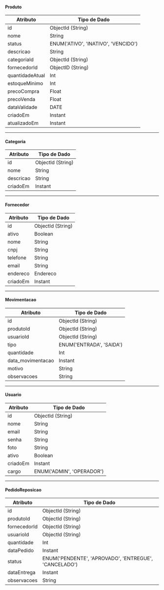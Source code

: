 #### Produto

| Atributo | Tipo de Dado |
|-----------|--------------|
| id | ObjectId (String) |
| nome | String |
| status | ENUM('ATIVO', 'INATIVO', 'VENCIDO') |
| descricao | String |
| categoriaId | ObjectId (String) |
| fornecedorId | ObjectID (String) | 
| quantidadeAtual | Int |
| estoqueMinimo | Int |
| precoCompra | Float |
| precoVenda | Float |
| dataValidade | DATE |
| criadoEm | Instant | Default: NOW() |
| atualizadoEm | Instant |

---

#### Categoria

| Atributo | Tipo de Dado | 
|-----------|--------------|
| id | ObjectId (String) | 
| nome | String | 
| descricao | String | 
| criadoEm | Instant | 

---

####  Fornecedor

| Atributo | Tipo de Dado |
|-----------|--------------|
| id | ObjectId (String) |
| ativo | Boolean | 
| nome | String |
| cnpj | String |
| telefone | String | 
| email | String | 
| endereco | Endereco | 
| criadoEm | Instant | 

---

#### Movimentacao

| Atributo | Tipo de Dado | 
|-----------|--------------|
| id | ObjectId (String) | 
| produtoId | ObjectId (String) |
| usuarioId | ObjectId (String) |
| tipo | ENUM('ENTRADA', 'SAIDA') |
| quantidade | Int |
| data_movimentacao | Instant | 
| motivo | String |
| observacoes | String | 

---

#### Usuario

| Atributo | Tipo de Dado | 
|-------------------------|------------------------|
| id | ObjectId (String) | 
| nome | String | 
| email | String | 
| senha | String |
| foto | String | 
| ativo | Boolean | 
| criadoEm | Instant |
| cargo | ENUM('ADMIN', 'OPERADOR') |

---

#### PedidoReposicao

| Atributo | Tipo de Dado | 
|-----------|--------------|
| id | ObjectId (String) | 
| produtoId | ObjectId (String) | 
| fornecedorId | ObjectId (String) | 
| usuarioId | ObjectId (String) | 
| quantidade | Int | 
| dataPedido | Instant | 
| status | ENUM('PENDENTE', 'APROVADO', 'ENTREGUE', 'CANCELADO') |
| dataEntrega | Instant | 
| observacoes | String | 